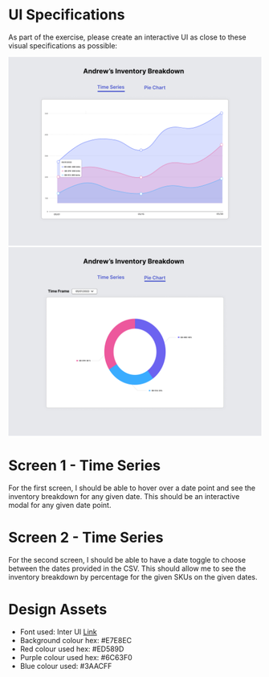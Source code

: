 # UI Specifications

As part of the exercise, please create an interactive UI as close to these visual specifications as possible:

<img src="centro_full_stack_screen_1.png" alt="Screen 1"/>
<img src="centro_full_stack_screen_2.png" alt="Screen 2"/>

# Screen 1 - Time Series

For the first screen, I should be able to hover over a date point and see the inventory breakdown for any given date. This should be an interactive modal for any given date point.

# Screen 2 - Time Series

For the second screen, I should be able to have a date toggle to choose between the dates provided in the CSV. This should allow me to see the inventory breakdown by percentage for the given SKUs on the given dates.

# Design Assets

- Font used: Inter UI [Link](https://fonts.google.com/specimen/Inter/)
- Background colour hex: #E7E8EC
- Red colour used hex: #ED589D
- Purple colour used hex: #6C63F0
- Blue colour used: #3AACFF
